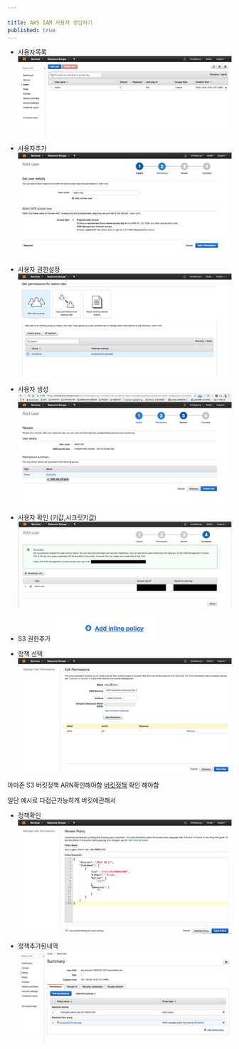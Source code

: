 ```yaml
---

title: AWS IAM 사용자 생성하기
published: true
---
```



- 사용자목록 
![](/assets/imgs/2017/05/02/iam-user-create-01-20170502.png)


- 사용자추가 
![](/assets/imgs/2017/05/02/iam-user-create-02-20170502.png)

- 사용자 권한설정 
![](/assets/imgs/2017/05/02/iam-user-create-03-20170502.png)

- 사용자 생성 
![](/assets/imgs/2017/05/02/iam-user-create-04-20170502.png)


- 사용자 확인 (키값,시크릿키값) 
![](/assets/imgs/2017/05/02/iam-user-create-05-20170502.png)



- S3 권한추가
![](/assets/imgs/2017/05/02/iam-user-s3-01-20170502.png)


- 정책 선택 
![](/assets/imgs/2017/05/02/iam-user-s3-02-20170502.png)

아마존 S3 버킷정책 ARN확인해야함 [버킷정책](http://docs.aws.amazon.com/ko_kr/AmazonS3/latest/dev/example-bucket-policies.html) 확인 해야함

일단 예시로 다접근가능하게 버킷에관해서

- 정책확인 
![](/assets/imgs/2017/05/02/iam-user-s3-03-20170502.png)

- 정책추가된내역 
![](/assets/imgs/2017/05/02/iam-user-s3-04-20170502.png)